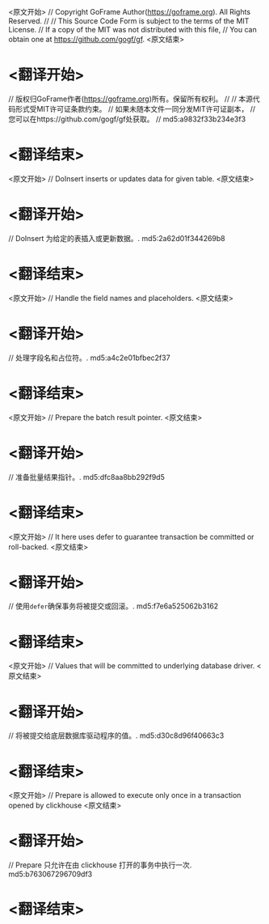
<原文开始>
// Copyright GoFrame Author(https://goframe.org). All Rights Reserved.
//
// This Source Code Form is subject to the terms of the MIT License.
// If a copy of the MIT was not distributed with this file,
// You can obtain one at https://github.com/gogf/gf.
<原文结束>

# <翻译开始>
// 版权归GoFrame作者(https://goframe.org)所有。保留所有权利。
//
// 本源代码形式受MIT许可证条款约束。
// 如果未随本文件一同分发MIT许可证副本，
// 您可以在https://github.com/gogf/gf处获取。
// md5:a9832f33b234e3f3
# <翻译结束>


<原文开始>
// DoInsert inserts or updates data for given table.
<原文结束>

# <翻译开始>
// DoInsert 为给定的表插入或更新数据。. md5:2a62d01f344269b8
# <翻译结束>


<原文开始>
// Handle the field names and placeholders.
<原文结束>

# <翻译开始>
// 处理字段名和占位符。. md5:a4c2e01bfbec2f37
# <翻译结束>


<原文开始>
// Prepare the batch result pointer.
<原文结束>

# <翻译开始>
// 准备批量结果指针。. md5:dfc8aa8bb292f9d5
# <翻译结束>


<原文开始>
// It here uses defer to guarantee transaction be committed or roll-backed.
<原文结束>

# <翻译开始>
// 使用`defer`确保事务将被提交或回滚。. md5:f7e6a525062b3162
# <翻译结束>


<原文开始>
// Values that will be committed to underlying database driver.
<原文结束>

# <翻译开始>
// 将被提交给底层数据库驱动程序的值。. md5:d30c8d96f40663c3
# <翻译结束>


<原文开始>
// Prepare is allowed to execute only once in a transaction opened by clickhouse
<原文结束>

# <翻译开始>
// Prepare 只允许在由 clickhouse 打开的事务中执行一次. md5:b763067296709df3
# <翻译结束>

